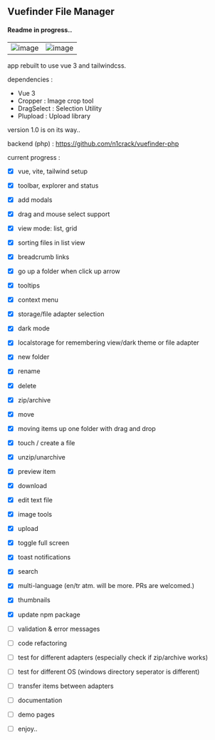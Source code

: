 ## Vuefinder File Manager

#### Readme in progress..


|          |           |
| ---      | ---       |
| ![image](https://user-images.githubusercontent.com/712404/191837549-229b4cc2-03bc-4f25-bd54-73eabc80fea8.png) |  ![image](https://user-images.githubusercontent.com/712404/191838344-88913a42-5613-446c-92cb-a805da9fdea9.png) |


app rebuilt to use vue 3 and tailwindcss.

dependencies :
 - Vue 3
 - Cropper  : Image crop tool
 - DragSelect : Selection Utility
 - Plupload : Upload library


version 1.0 is on its way..

backend (php) : https://github.com/n1crack/vuefinder-php

current progress :

- [x] vue, vite, tailwind setup
- [x] toolbar, explorer and status
- [x] add modals
- [x] drag and mouse select support
- [x] view mode: list, grid
- [x] sorting files in list view
- [x] breadcrumb links
- [x] go up a folder when click up arrow
- [x] tooltips
- [x] context menu
- [x] storage/file adapter selection
- [x] dark mode
- [x] localstorage for remembering view/dark theme or file adapter
- [x] new folder
- [x] rename
- [x] delete
- [x] zip/archive
- [x] move
- [x] moving items up one folder with drag and drop
- [x] touch / create a file
- [x] unzip/unarchive
- [x] preview item
- [x] download
- [x] edit text file
- [x] image tools
- [x] upload
- [x] toggle full screen
- [x] toast notifications
- [x] search
- [x] multi-language (en/tr atm. will be more. PRs are welcomed.)
- [x] thumbnails
- [x] update npm package
- [ ] validation & error messages
- [ ] code refactoring
- [ ] test for different adapters (especially check if zip/archive works)
- [ ] test for different OS (windows directory seperator is different)
- [ ] transfer items between adapters
- [ ] documentation
- [ ] demo pages
- [ ] enjoy..

